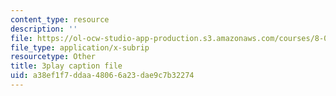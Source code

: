 ```yaml
---
content_type: resource
description: ''
file: https://ol-ocw-studio-app-production.s3.amazonaws.com/courses/8-03sc-physics-iii-vibrations-and-waves-fall-2016/a38ef1f7ddaa48066a23dae9c7b32274_cektQp7QQhk.srt
file_type: application/x-subrip
resourcetype: Other
title: 3play caption file
uid: a38ef1f7-ddaa-4806-6a23-dae9c7b32274
---
```

